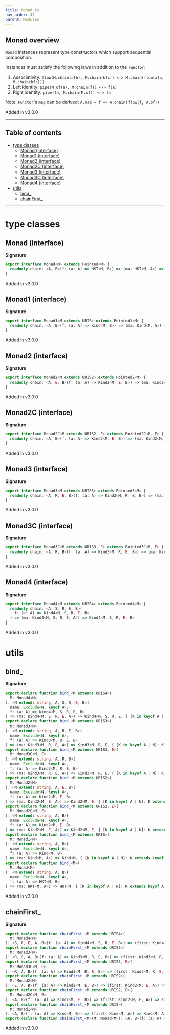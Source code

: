```yaml
---
title: Monad.ts
nav_order: 47
parent: Modules
---
```


## Monad overview

`Monad` instances represent type constructors which support sequential composition.

Instances must satisfy the following laws in addition to the `Functor`:

1. Associativity: `flow(M.chain(afb), M.chain(bfc)) <-> M.chain(flow(afb, M.chain(bfc)))`
2. Left identity: `pipe(M.of(a), M.chain(f)) <-> f(a)`
3. Right identity: `pipe(fa, M.chain(M.of)) <-> fa`

Note. `Functor`'s `map` can be derived: `A.map = f => A.chain(flow(f, A.of))`

Added in v3.0.0

---

<h2 class="text-delta">Table of contents</h2>

- [type classes](#type-classes)
  - [Monad (interface)](#monad-interface)
  - [Monad1 (interface)](#monad1-interface)
  - [Monad2 (interface)](#monad2-interface)
  - [Monad2C (interface)](#monad2c-interface)
  - [Monad3 (interface)](#monad3-interface)
  - [Monad3C (interface)](#monad3c-interface)
  - [Monad4 (interface)](#monad4-interface)
- [utils](#utils)
  - [bind\_](#bind_)
  - [chainFirst\_](#chainfirst_)

---

# type classes

## Monad (interface)

**Signature**

```ts
export interface Monad<M> extends Pointed<M> {
  readonly chain: <A, B>(f: (a: A) => HKT<M, B>) => (ma: HKT<M, A>) => HKT<M, B>
}
```

Added in v3.0.0

## Monad1 (interface)

**Signature**

```ts
export interface Monad1<M extends URIS> extends Pointed1<M> {
  readonly chain: <A, B>(f: (a: A) => Kind<M, B>) => (ma: Kind<M, A>) => Kind<M, B>
}
```

Added in v3.0.0

## Monad2 (interface)

**Signature**

```ts
export interface Monad2<M extends URIS2> extends Pointed2<M> {
  readonly chain: <A, E, B>(f: (a: A) => Kind2<M, E, B>) => (ma: Kind2<M, E, A>) => Kind2<M, E, B>
}
```

Added in v3.0.0

## Monad2C (interface)

**Signature**

```ts
export interface Monad2C<M extends URIS2, E> extends Pointed2C<M, E> {
  readonly chain: <A, B>(f: (a: A) => Kind2<M, E, B>) => (ma: Kind2<M, E, A>) => Kind2<M, E, B>
}
```

Added in v3.0.0

## Monad3 (interface)

**Signature**

```ts
export interface Monad3<M extends URIS3> extends Pointed3<M> {
  readonly chain: <A, R, E, B>(f: (a: A) => Kind3<M, R, E, B>) => (ma: Kind3<M, R, E, A>) => Kind3<M, R, E, B>
}
```

Added in v3.0.0

## Monad3C (interface)

**Signature**

```ts
export interface Monad3C<M extends URIS3, E> extends Pointed3C<M, E> {
  readonly chain: <A, R, B>(f: (a: A) => Kind3<M, R, E, B>) => (ma: Kind3<M, R, E, A>) => Kind3<M, R, E, B>
}
```

Added in v3.0.0

## Monad4 (interface)

**Signature**

```ts
export interface Monad4<M extends URIS4> extends Pointed4<M> {
  readonly chain: <A, S, R, E, B>(
    f: (a: A) => Kind4<M, S, R, E, B>
  ) => (ma: Kind4<M, S, R, E, A>) => Kind4<M, S, R, E, B>
}
```

Added in v3.0.0

# utils

## bind\_

**Signature**

```ts
export declare function bind_<M extends URIS4>(
  M: Monad4<M>
): <N extends string, A, S, R, E, B>(
  name: Exclude<N, keyof A>,
  f: (a: A) => Kind4<M, S, R, E, B>
) => (ma: Kind4<M, S, R, E, A>) => Kind4<M, S, R, E, { [K in keyof A | N]: K extends keyof A ? A[K] : B }>
export declare function bind_<M extends URIS3>(
  M: Monad3<M>
): <N extends string, A, R, E, B>(
  name: Exclude<N, keyof A>,
  f: (a: A) => Kind3<M, R, E, B>
) => (ma: Kind3<M, R, E, A>) => Kind3<M, R, E, { [K in keyof A | N]: K extends keyof A ? A[K] : B }>
export declare function bind_<M extends URIS3, E>(
  M: Monad3C<M, E>
): <N extends string, A, R, B>(
  name: Exclude<N, keyof A>,
  f: (a: A) => Kind3<M, R, E, B>
) => (ma: Kind3<M, R, E, A>) => Kind3<M, R, E, { [K in keyof A | N]: K extends keyof A ? A[K] : B }>
export declare function bind_<M extends URIS2>(
  M: Monad2<M>
): <N extends string, A, E, B>(
  name: Exclude<N, keyof A>,
  f: (a: A) => Kind2<M, E, B>
) => (ma: Kind2<M, E, A>) => Kind2<M, E, { [K in keyof A | N]: K extends keyof A ? A[K] : B }>
export declare function bind_<M extends URIS2, E>(
  M: Monad2C<M, E>
): <N extends string, A, B>(
  name: Exclude<N, keyof A>,
  f: (a: A) => Kind2<M, E, B>
) => (ma: Kind2<M, E, A>) => Kind2<M, E, { [K in keyof A | N]: K extends keyof A ? A[K] : B }>
export declare function bind_<M extends URIS>(
  M: Monad1<M>
): <N extends string, A, B>(
  name: Exclude<N, keyof A>,
  f: (a: A) => Kind<M, B>
) => (ma: Kind<M, A>) => Kind<M, { [K in keyof A | N]: K extends keyof A ? A[K] : B }>
export declare function bind_<M>(
  M: Monad<M>
): <N extends string, A, B>(
  name: Exclude<N, keyof A>,
  f: (a: A) => HKT<M, B>
) => (ma: HKT<M, A>) => HKT<M, { [K in keyof A | N]: K extends keyof A ? A[K] : B }>
```

Added in v3.0.0

## chainFirst\_

**Signature**

```ts
export declare function chainFirst_<M extends URIS4>(
  M: Monad4<M>
): <S, R, E, A, B>(f: (a: A) => Kind4<M, S, R, E, B>) => (first: Kind4<M, S, R, E, A>) => Kind4<M, S, R, E, A>
export declare function chainFirst_<M extends URIS3>(
  M: Monad3<M>
): <R, E, A, B>(f: (a: A) => Kind3<M, R, E, B>) => (first: Kind3<M, R, E, A>) => Kind3<M, R, E, A>
export declare function chainFirst_<M extends URIS3, E>(
  M: Monad3C<M, E>
): <R, A, B>(f: (a: A) => Kind3<M, R, E, B>) => (first: Kind3<M, R, E, A>) => Kind3<M, R, E, A>
export declare function chainFirst_<M extends URIS2>(
  M: Monad2<M>
): <E, A, B>(f: (a: A) => Kind2<M, E, B>) => (first: Kind2<M, E, A>) => Kind2<M, E, A>
export declare function chainFirst_<M extends URIS2, E>(
  M: Monad2C<M, E>
): <A, B>(f: (a: A) => Kind2<M, E, B>) => (first: Kind2<M, E, A>) => Kind2<M, E, A>
export declare function chainFirst_<M extends URIS>(
  M: Monad1<M>
): <A, B>(f: (a: A) => Kind<M, B>) => (first: Kind<M, A>) => Kind<M, A>
export declare function chainFirst_<M>(M: Monad<M>): <A, B>(f: (a: A) => HKT<M, B>) => (first: HKT<M, A>) => HKT<M, A>
```

Added in v3.0.0
